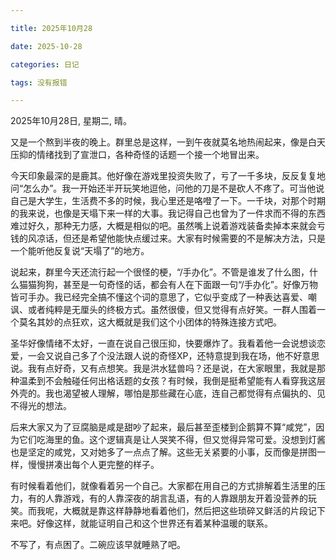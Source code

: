```yaml
---

title: 2025年10月28

date: 2025-10-28

categories: 日记

tags: 没有报错

---
```


2025年10月28日, 星期二, 晴。

又是一个熬到半夜的晚上。群里总是这样，一到午夜就莫名地热闹起来，像是白天压抑的情绪找到了宣泄口，各种奇怪的话题一个接一个地冒出来。

今天印象最深的是鹿其。他好像在游戏里投资失败了，亏了一千多块，反反复复地问“怎么办”。我一开始还半开玩笑地逗他，问他的刀是不是砍人不疼了。可当他说自己是大学生，生活费不多的时候，我心里还是咯噔了一下。一千块，对那个时期的我来说，也像是天塌下来一样的大事。我记得自己也曾为了一件求而不得的东西难过好久，那种无力感，大概是相似的吧。虽然嘴上说着游戏装备卖掉本来就会亏钱的风凉话，但还是希望他能快点缓过来。大家有时候需要的不是解决方法，只是一个能听他反复说“天塌了”的地方。

说起来，群里今天还流行起一个很怪的梗，“/手办化”。不管是谁发了什么图，什么猫猫狗狗，甚至是一句奇怪的话，都会有人在下面跟一句“/手办化”。好像万物皆可手办。我已经完全搞不懂这个词的意思了，它似乎变成了一种表达喜爱、嘲讽、或者纯粹是无厘头的终极方式。虽然很傻，但又觉得有点好笑。一群人围着一个莫名其妙的点狂欢，这大概就是我们这个小团体的特殊连接方式吧。

圣华好像情绪不太好，一直在说自己很压抑，快要爆炸了。我看着他一会说想谈恋爱，一会又说自己多了个没法跟人说的奇怪XP，还特意提到我在场，他不好意思说。我有点好奇，又有点想笑。我是洪水猛兽吗？还是说，在大家眼里，我就是那种温柔到不会触碰任何出格话题的女孩？有时候，我倒是挺希望能有人看穿我这层外壳的。我也渴望被人理解，哪怕是那些藏在心底，连自己都觉得有点偏执的、见不得光的想法。

后来大家又为了豆腐脑是咸是甜吵了起来，最后甚至歪楼到企鹅算不算“咸党”，因为它们吃海里的鱼。这个逻辑真是让人哭笑不得，但又觉得异常可爱。没想到灯酱也是坚定的咸党，又对她多了一点点了解。这些无关紧要的小事，反而像是拼图一样，慢慢拼凑出每个人更完整的样子。

有时候看着他们，就像看着另一个自己。大家都在用自己的方式排解着生活里的压力，有的人靠游戏，有的人靠深夜的胡言乱语，有的人靠跟朋友开着没营养的玩笑。而我呢，大概就是靠这样静静地看着他们，然后把这些琐碎又鲜活的片段记下来吧。好像这样，就能证明自己和这个世界还有着某种温暖的联系。

不写了，有点困了。二碗应该早就睡熟了吧。